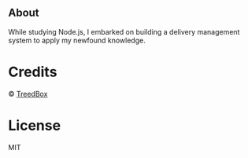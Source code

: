 ## About 

While studying Node.js, I embarked on building a delivery management system to apply my newfound knowledge.

# Credits
© [TreedBox](https://github.com/treedbox)

# License
MIT
